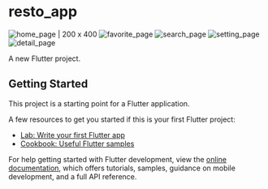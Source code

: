 # resto_app
![home_page | 200 x 400](https://user-images.githubusercontent.com/110841646/202843625-482af062-ca9d-49ee-b49b-bcca1ea328c4.jpeg)
![favorite_page](https://user-images.githubusercontent.com/110841646/202843630-ebee4671-1c1f-4749-bd3a-055fd69e2075.jpeg)
![search_page](https://user-images.githubusercontent.com/110841646/202843642-4a94487e-4377-4c92-9625-4662f18f4540.jpeg)
![setting_page](https://user-images.githubusercontent.com/110841646/202843648-ac54e068-9487-4d0b-9877-92a74ca68fd8.jpeg)
![detail_page](https://user-images.githubusercontent.com/110841646/202843650-664dd9dc-1013-4600-b60d-1fbc81202dac.jpeg)

A new Flutter project.

## Getting Started

This project is a starting point for a Flutter application.

A few resources to get you started if this is your first Flutter project:

- [Lab: Write your first Flutter app](https://docs.flutter.dev/get-started/codelab)
- [Cookbook: Useful Flutter samples](https://docs.flutter.dev/cookbook)

For help getting started with Flutter development, view the
[online documentation](https://docs.flutter.dev/), which offers tutorials,
samples, guidance on mobile development, and a full API reference.
